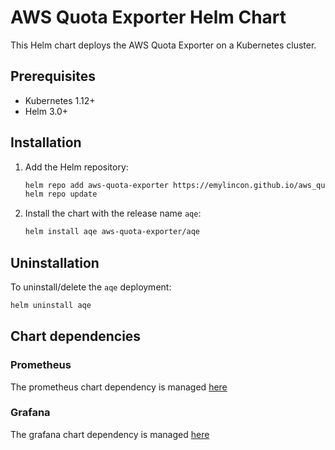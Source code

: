 # AWS Quota Exporter Helm Chart

This Helm chart deploys the AWS Quota Exporter on a Kubernetes cluster.

## Prerequisites

- Kubernetes 1.12+
- Helm 3.0+

## Installation

1. Add the Helm repository:

    ```sh
    helm repo add aws-quota-exporter https://emylincon.github.io/aws_quota_exporter
    helm repo update
    ```

2. Install the chart with the release name `aqe`:

    ```sh
    helm install aqe aws-quota-exporter/aqe
    ```

## Uninstallation

To uninstall/delete the `aqe` deployment:

```sh
helm uninstall aqe
```

## Chart dependencies
### Prometheus
The prometheus chart dependency is managed [here](https://github.com/prometheus-community/helm-charts)

### Grafana
The grafana chart dependency is managed [here](https://github.com/grafana/helm-charts/tree/main/charts/grafana)
